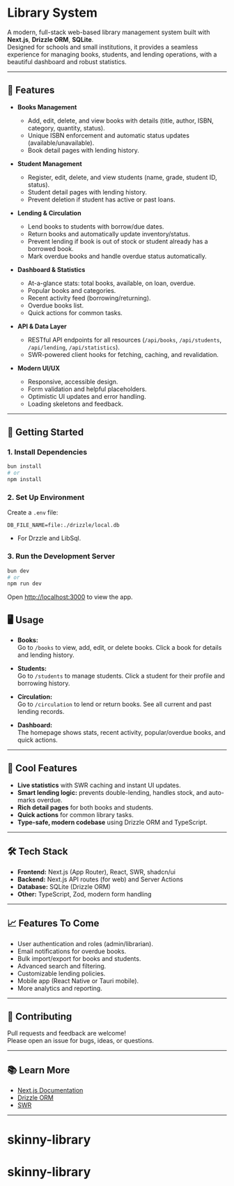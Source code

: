 # Library System

A modern, full-stack web-based library management system built with **Next.js**, **Drizzle ORM**, **SQLite**.  
Designed for schools and small institutions, it provides a seamless experience for managing books, students, and lending operations, with a beautiful dashboard and robust statistics.

---

## 🚀 Features

- **Books Management**

  - Add, edit, delete, and view books with details (title, author, ISBN, category, quantity, status).
  - Unique ISBN enforcement and automatic status updates (available/unavailable).
  - Book detail pages with lending history.

- **Student Management**

  - Register, edit, delete, and view students (name, grade, student ID, status).
  - Student detail pages with lending history.
  - Prevent deletion if student has active or past loans.

- **Lending & Circulation**

  - Lend books to students with borrow/due dates.
  - Return books and automatically update inventory/status.
  - Prevent lending if book is out of stock or student already has a borrowed book.
  - Mark overdue books and handle overdue status automatically.

- **Dashboard & Statistics**

  - At-a-glance stats: total books, available, on loan, overdue.
  - Popular books and categories.
  - Recent activity feed (borrowing/returning).
  - Overdue books list.
  - Quick actions for common tasks.

- **API & Data Layer**

  - RESTful API endpoints for all resources (`/api/books`, `/api/students`, `/api/lending`, `/api/statistics`).
  - SWR-powered client hooks for fetching, caching, and revalidation.

- **Modern UI/UX**

  - Responsive, accessible design.
  - Form validation and helpful placeholders.
  - Optimistic UI updates and error handling.
  - Loading skeletons and feedback.

---

## 🏁 Getting Started

### 1. Install Dependencies

```bash
bun install
# or
npm install
```

### 2. Set Up Environment

Create a `.env` file:

```env
DB_FILE_NAME=file:./drizzle/local.db
```

- For Drzzle and LibSql.

### 3. Run the Development Server

```bash
bun dev
# or
npm run dev
```

Open [http://localhost:3000](http://localhost:3000) to view the app.

## 🖥️ Usage

- **Books:**  
  Go to `/books` to view, add, edit, or delete books. Click a book for details and lending history.

- **Students:**  
  Go to `/students` to manage students. Click a student for their profile and borrowing history.

- **Circulation:**  
  Go to `/circulation` to lend or return books. See all current and past lending records.

- **Dashboard:**  
  The homepage shows stats, recent activity, popular/overdue books, and quick actions.

---

## 🌟 Cool Features

- **Live statistics** with SWR caching and instant UI updates.
- **Smart lending logic:** prevents double-lending, handles stock, and auto-marks overdue.
- **Rich detail pages** for both books and students.
- **Quick actions** for common library tasks.
- **Type-safe, modern codebase** using Drizzle ORM and TypeScript.

---

## 🛠️ Tech Stack

- **Frontend:** Next.js (App Router), React, SWR, shadcn/ui
- **Backend:** Next.js API routes (for web) and Server Actions
- **Database:** SQLite (Drizzle ORM)
- **Other:** TypeScript, Zod, modern form handling

---

## 📈 Features To Come

- User authentication and roles (admin/librarian).
- Email notifications for overdue books.
- Bulk import/export for books and students.
- Advanced search and filtering.
- Customizable lending policies.
- Mobile app (React Native or Tauri mobile).
- More analytics and reporting.

---

## 🤝 Contributing

Pull requests and feedback are welcome!  
Please open an issue for bugs, ideas, or questions.

---

## 📚 Learn More

- [Next.js Documentation](https://nextjs.org/docs)
- [Drizzle ORM](https://orm.drizzle.team/)
- [SWR](https://swr.vercel.app/)

---
# skinny-library
# skinny-library
